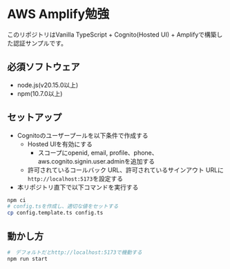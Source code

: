 # AWS Amplify勉強

このリポジトリはVanilla TypeScript + Cognito(Hosted UI) + Amplifyで構築した認証サンプルです。

## 必須ソフトウェア
* node.js(v20.15.0以上)
* npm(10.7.0以上)

## セットアップ
* Cognitoのユーザープールを以下条件で作成する
  * Hosted UIを有効にする
    * スコープにopenid, email, profile、phone、aws.cognito.signin.user.adminを追加する 
  * 許可されているコールバック URL、許可されているサインアウト URLに```http://localhost:5173```を設定する
* 本リポジトリ直下で以下コマンドを実行する
```bash
npm ci
# config.tsを作成し、適切な値をセットする
cp config.template.ts config.ts
```

## 動かし方

```bash
#　デフォルトだとhttp://localhost:5173で機動する
npm run start
```
